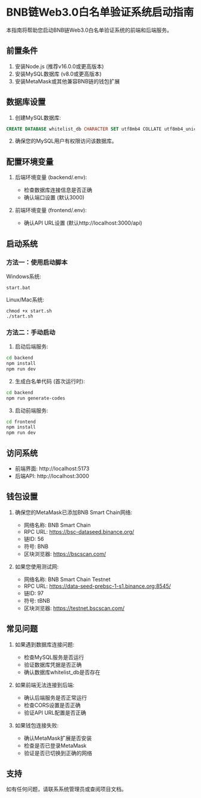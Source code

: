 # BNB链Web3.0白名单验证系统启动指南

本指南将帮助您启动BNB链Web3.0白名单验证系统的前端和后端服务。

## 前置条件

1. 安装Node.js (推荐v16.0.0或更高版本)
2. 安装MySQL数据库 (v8.0或更高版本)
3. 安装MetaMask或其他兼容BNB链的钱包扩展

## 数据库设置

1. 创建MySQL数据库:

```sql
CREATE DATABASE whitelist_db CHARACTER SET utf8mb4 COLLATE utf8mb4_unicode_ci;
```

2. 确保您的MySQL用户有权限访问该数据库。

## 配置环境变量

1. 后端环境变量 (backend/.env):
   - 检查数据库连接信息是否正确
   - 确认端口设置 (默认3000)

2. 前端环境变量 (frontend/.env):
   - 确认API URL设置 (默认http://localhost:3000/api)

## 启动系统

### 方法一：使用启动脚本

Windows系统:
```
start.bat
```

Linux/Mac系统:
```
chmod +x start.sh
./start.sh
```

### 方法二：手动启动

1. 启动后端服务:

```bash
cd backend
npm install
npm run dev
```

2. 生成白名单代码 (首次运行时):

```bash
cd backend
npm run generate-codes
```

3. 启动前端服务:

```bash
cd frontend
npm install
npm run dev
```

## 访问系统

- 前端界面: http://localhost:5173
- 后端API: http://localhost:3000

## 钱包设置

1. 确保您的MetaMask已添加BNB Smart Chain网络:
   - 网络名称: BNB Smart Chain
   - RPC URL: https://bsc-dataseed.binance.org/
   - 链ID: 56
   - 符号: BNB
   - 区块浏览器: https://bscscan.com/

2. 如果您使用测试网:
   - 网络名称: BNB Smart Chain Testnet
   - RPC URL: https://data-seed-prebsc-1-s1.binance.org:8545/
   - 链ID: 97
   - 符号: tBNB
   - 区块浏览器: https://testnet.bscscan.com/

## 常见问题

1. 如果遇到数据库连接问题:
   - 检查MySQL服务是否运行
   - 验证数据库凭据是否正确
   - 确认数据库whitelist_db是否存在

2. 如果前端无法连接到后端:
   - 确认后端服务是否正常运行
   - 检查CORS设置是否正确
   - 验证API URL配置是否正确

3. 如果钱包连接失败:
   - 确认MetaMask扩展是否安装
   - 检查是否已登录MetaMask
   - 验证是否已切换到正确的网络

## 支持

如有任何问题，请联系系统管理员或查阅项目文档。